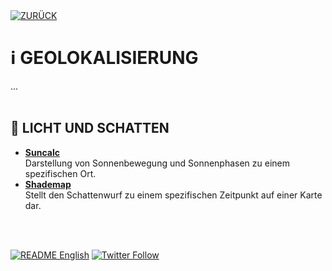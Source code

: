 <div align="left">
  <a href="https://github.com/ot2i7ba/OSINT/blob/main/de/"><img alt="ZURÜCK" src="https://img.shields.io/badge/ZURÜCK-lightgrey.svg?style=for-the-badge"></a>
</div>

# ℹ️ GEOLOKALISIERUNG
...<br/><br/>

## 📑 LICHT UND SCHATTEN
- **[Suncalc](https://www.suncalc.org/ "Suncalc")**<br/>
Darstellung von Sonnenbewegung und Sonnenphasen zu einem spezifischen Ort.
- **[Shademap](https://shademap.app/ "Shademap")**<br/>
Stellt den Schattenwurf zu einem spezifischen Zeitpunkt auf einer Karte dar.

<br/><br/>
<div align="left">
  <a href="https://github.com/ot2i7ba/OSINT/blob/main/en/README.md"><img alt="README English" src="https://img.shields.io/badge/README-English-lightgrey.svg?style=for-the-badge"></a>
  <a href="https://twitter.com/intent/follow?screen_name=ot2i7ba"><img alt="Twitter Follow" src="https://img.shields.io/twitter/follow/ot2i7ba?logo=twitter&logoColor=white&style=for-the-badge"></a>
</div>
